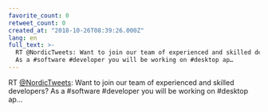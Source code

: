 ```yaml
---
favorite_count: 0
retweet_count: 0
created_at: "2018-10-26T08:39:26.000Z"
lang: en
full_text: >-
  RT @NordicTweets: Want to join our team of experienced and skilled developers?
  As a #software #developer you will be working on #desktop ap…
---
```


RT [@NordicTweets](https://twitter.com/NordicTweets): Want to join our team of
experienced and skilled developers? As a #software #developer you will be
working on #desktop ap…
